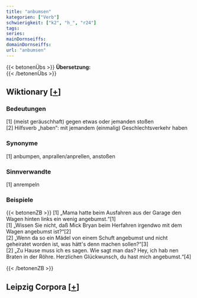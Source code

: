 ```yaml
---
title: "anbumsen"
kategorien: ["Verb"]
schwierigkeit: ["k2", "h_", "r24"]
tags:
series:
mainDornseiffs:
domainDornseiffs:
url: "anbumsen"
---
```


{{< betonenÜbs >}}
**Übersetzung:**  
{{< /betonenÜbs >}}

## Wiktionary [[+](https://de.wiktionary.org/wiki/anbumsen)]

### Bedeutungen
[1] (meist geräuschhaft) gegen etwas oder jemanden stoßen  
[2] Hilfsverb „haben“: mit jemandem (einmalig) Geschlechtsverkehr haben  

### Synonyme
[1] anbumpen, anprallen/anprellen, anstoßen  

### Sinnverwandte
[1] anrempeln  

### Beispiele
{{< betonenZB >}}
[1] „Mama hatte beim Ausfahren aus der Garage den Wagen hinten links ein wenig angebumst.“[1]  
[1] „Wissen Sie nicht, daß Mick Bryan beim Herfahren irgendwo mit dem Wagen angebumst ist?“[2]  
[2] „Wenn da so ein Mädel von einem Schuft angebumst und nicht geheiratet worden ist, was hätt's denn machen sollen?“[3]  
[2] „Zu Hause muss ich es sagen. Wie sagt man das? Hey, ich hab nen Braten in der Röhre. Herzlichen Glückwunsch, du hast mich angebumst.“[4]  

{{< /betonenZB >}}

## Leipzig Corpora [[+](https://corpora.uni-leipzig.de/en/res?word=anbumsen&corpusId=deu_newscrawl-public_2018)]

